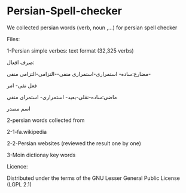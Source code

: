Persian-Spell-checker
=====================

We collected persian words (verb, noun ,...) for persian spell checker

Files:

1-Persian simple verbes: text format (32,325 verbs)

صرف افعال:

مضارع:ساده- استمراری-استمراری منفی--التزامی-التزامی منفی-

فعل نفی- امر

ماضی:ساده-نقلی-بعید- استمراری- استمرای منفی

اسم مصدر


2-persian words collected from

2-1-fa.wikipedia

2-2-Persian websites (reviewed the result one by one)

3-Moin dictionay key words


Licence:

Distributed under the terms of the GNU Lesser General Public License (LGPL 2.1)
